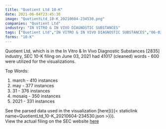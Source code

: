 ```yaml
---
title: "Quotient Ltd 10-K"
date: 2021-06-04T23:45:30
image: "QuotientLtd_10-K_20210604-234530.png"
companies: "Quotient Ltd"
industry: "IN VITRO & IN VIVO DIAGNOSTIC SUBSTANCES"
tags: ["Quotient Ltd","IN VITRO & IN VIVO DIAGNOSTIC SUBSTANCES","06-03-2021","10-K"]
forms: "10-K"
---
```

Quotient Ltd, which is in the In Vitro & In Vivo Diagnostic Substances [2835] industry, SEC 10-K filing on June 03, 2021 had 41017 (cleaned) words - 600 were utilized for the visualizations.

Top Words:
1. march - 410 instances
2. may - 377 instances
3. 31 - 376 instances
4. mosaiq - 350 instances
5. 2021 - 331 instances


See the parsed data used in the visualization [here]({{< staticlink name=QuotientLtd_10-K_20210604-234530.json >}}).  
View the actual filing on the SEC website [here](https://www.sec.gov/Archives/edgar/data/1596946/0001564590-21-031561.txt)